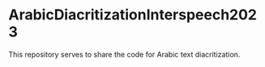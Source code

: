 # ArabicDiacritizationInterspeech2023
This repository serves to share the code for Arabic text diacritization.
